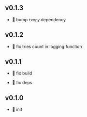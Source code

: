 ## v0.1.3

* 🐞 bump `tempy` dependency

## v0.1.2

* 🐞 fix tries count in logging function

## v0.1.1

* 🐞 fix build

* 🐞 fix deps

## v0.1.0

* 🐣 init
